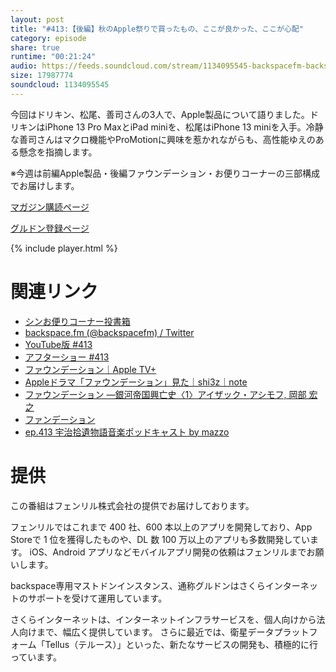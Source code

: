 ```yaml
---
layout: post
title: "#413:【後編】秋のApple祭りで買ったもの、ここが良かった、ここが心配"
category: episode
share: true
runtime: "00:21:24"
audio: https://feeds.soundcloud.com/stream/1134095545-backspacefm-backspacefm-413-2.mp3
size: 17987774
soundcloud: 1134095545
---
```


今回はドリキン、松尾、善司さんの3人で、Apple製品について語りました。ドリキンはiPhone 13 Pro MaxとiPad miniを、松尾はiPhone 13 miniを入手。冷静な善司さんはマクロ機能やProMotionに興味を惹かれながらも、高性能ゆえのある懸念を指摘します。

※今週は前編Apple製品・後編ファウンデーション・お便りコーナーの三部構成でお届けします。

[マガジン購読ページ](https://note.com/drikin/m/m55ec296b7655)

[グルドン登録ページ](https://mstdn.guru/invite/3WVHpSMr)

{% include player.html %}

# 関連リンク
* [シンお便りコーナー投書箱](https://forms.gle/NDBngfLwc3jKbLEJ6)
* [backspace.fm (@backspacefm) / Twitter](https://twitter.com/backspacefm)
* [YouTube版 #413](https://youtu.be/seneawZtIJY)
* [アフターショー #413](https://note.com/backspacefm/n/n916e6ff7a9e8)
* [ファウンデーション｜Apple TV+](https://tv.apple.com/jp/show/%E3%83%95%E3%82%A1%E3%82%A6%E3%83%B3%E3%83%86%E3%83%BC%E3%82%B7%E3%83%A7%E3%83%B3/umc.cmc.5983fipzqbicvrve6jdfep4x3)
* [Appleドラマ「ファウンデーション」見た｜shi3z｜note](https://note.com/shi3zblog/n/n9f7bbb22f8de)
* [ファウンデーション ―銀河帝国興亡史〈1〉アイザック・アシモフ, 岡部 宏之](https://www.amazon.co.jp/%E3%83%95%E3%82%A1%E3%82%A6%E3%83%B3%E3%83%87%E3%83%BC%E3%82%B7%E3%83%A7%E3%83%B3-%E2%80%95%E9%8A%80%E6%B2%B3%E5%B8%9D%E5%9B%BD%E8%88%88%E4%BA%A1%E5%8F%B2%E3%80%881%E3%80%89-%E3%83%8F%E3%83%A4%E3%82%AB%E3%83%AF%E6%96%87%E5%BA%ABSF-%E3%82%A2%E3%82%A4%E3%82%B6%E3%83%83%E3%82%AF%E3%83%BB%E3%82%A2%E3%82%B7%E3%83%A2%E3%83%95/dp/4150105553/ref=pd_lpo_2?pd_rd_i=4150105553&psc=1)
* [ファンデーション](https://www.amazon.co.jp/%E3%83%95%E3%82%A1%E3%83%B3%E3%83%87%E3%83%BC%E3%82%B7%E3%83%A7%E3%83%B3-1-%E6%9C%80%E6%96%B0%E5%B7%BB-%E3%83%9E%E3%83%BC%E3%82%B1%E3%83%83%E3%83%88%E3%83%97%E3%83%AC%E3%82%A4%E3%82%B9-%E3%82%B3%E3%83%9F%E3%83%83%E3%82%AF%E3%82%BB%E3%83%83%E3%83%88-%E6%81%AD%E6%91%A9/dp/B002DEKMWC)
* [ep.413 宇治拾遺物語音楽ポッドキャスト by mazzo](https://note.com/mazzo/n/n61ebb9a22eaf)

# 提供

この番組はフェンリル株式会社の提供でお届けしております。

フェンリルではこれまで 400 社、600 本以上のアプリを開発しており、App Storeで 1 位を獲得したものや、DL 数 100 万以上のアプリも多数開発しています。
iOS、Android アプリなどモバイルアプリ開発の依頼はフェンリルまでお願いします。

backspace専用マストドンインスタンス、通称グルドンはさくらインターネットのサポートを受けて運用しています。

さくらインターネットは、インターネットインフラサービスを、個人向けから法人向けまで、幅広く提供しています。
さらに最近では、衛星データプラットフォーム「Tellus（テルース）」といった、新たなサービスの開発も、積極的に行っています。

